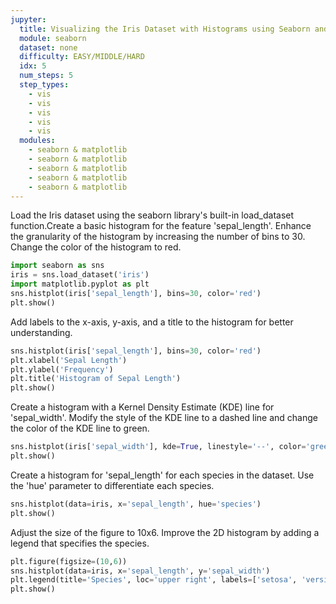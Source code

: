 ```yaml
---
jupyter:
  title: Visualizing the Iris Dataset with Histograms using Seaborn and Matplotlib Libraries
  module: seaborn
  dataset: none
  difficulty: EASY/MIDDLE/HARD
  idx: 5
  num_steps: 5
  step_types:
    - vis
    - vis
    - vis
    - vis
    - vis
  modules: 
    - seaborn & matplotlib
    - seaborn & matplotlib
    - seaborn & matplotlib
    - seaborn & matplotlib
    - seaborn & matplotlib
---
```



Load the Iris dataset using the seaborn library's built-in load_dataset function.Create a basic histogram for the feature 'sepal_length'. Enhance the granularity of the histogram by increasing the number of bins to 30. Change the color of the histogram to red.
```python
import seaborn as sns
iris = sns.load_dataset('iris')
import matplotlib.pyplot as plt
sns.histplot(iris['sepal_length'], bins=30, color='red')
plt.show()
```

Add labels to the x-axis, y-axis, and a title to the histogram for better understanding.
```python
sns.histplot(iris['sepal_length'], bins=30, color='red')
plt.xlabel('Sepal Length')
plt.ylabel('Frequency')
plt.title('Histogram of Sepal Length')
plt.show()
```

Create a histogram with a Kernel Density Estimate (KDE) line for 'sepal_width'. Modify the style of the KDE line to a dashed line and change the color of the KDE line to green.
```python
sns.histplot(iris['sepal_width'], kde=True, linestyle='--', color='green')
plt.show()
```

Create a histogram for 'sepal_length' for each species in the dataset. Use the 'hue' parameter to differentiate each species.
```python
sns.histplot(data=iris, x='sepal_length', hue='species')
plt.show()
```

Adjust the size of the figure to 10x6. Improve the 2D histogram by adding a legend that specifies the species.
```python
plt.figure(figsize=(10,6))
sns.histplot(data=iris, x='sepal_length', y='sepal_width')
plt.legend(title='Species', loc='upper right', labels=['setosa', 'versicolor', 'virginica'])
plt.show()
```

